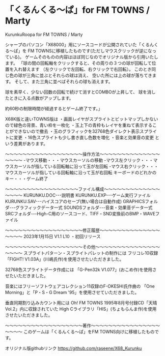 # 「くるんくる～ぱ」for FM TOWNS / Marty
KurunkuRoopa for FM TOWNS / Marty

シャープのパソコン「X68000」用にソースコードが公開されていた「くるんくる～ぱ」を
FM TOWNSに移植したものです(ただしマウスクリックが逆になっている)。
ゲームそのものの内容はほぼ同じなのでオリジナル版から引用いたします。
「球の間の回転軸をクリックすると、その周りの３つの球が回転して位置を入れ替えます
（左クリックで左回転、右クリックで右回転）。
 このとき同じ色の球が三角に並ぶとそれらの球は消え、
空いた所には上の球が落ちてきます。
そして、また三角に並べばそれらの球も消えます。

球を素早く、少ない回数の回転で続けて消すとCOMBOが上昇して、
球を消したときに入る点数がアップします。

約60秒の制限時間が経過するとゲーム終了です。」


X68K版と違いTOWNS版は
・画面レイヤがスプライトとビットマップしかないので緑色の背景、青い枠を一枚化
・玉上下の青枠もレイヤを重ねて表示することができないので撤去
・玉のグラフィックを32768色ダイレクト表示スプライトに変更
・16色スプライトも少し書き直し色数を増化
・音楽と効果音の変更
という差異があります。


～～～～～～～～～～～～～～～～～～操作方法～～～～～～～～～～～～～～～～～～
-マウス移動・・・マウスカーソルの移動
-マウス左クリック・・・マウスカーソルが指している回転軸に沿って玉が左回転
-マウス右クリック・・・マウスカーソルが指している回転軸に沿って玉が右回転
キーボードのどれかのキー・・・ゲーム終了


～～～～～～～～～～～～～～～～～ファイル構成～～～～～～～～～～～～～～～～～
KURUNKU.DOC---説明書
KURUNKU.EXP---ゲーム実行ファイル
KURUNKU.SAV---ハイスコアのセーブ(無い場合は自動作成)
GRAPHICSフォルダ---グラフィックデータ一式
SOUNDSフォルダ---音楽・効果音データ一式
SRCフォルダ---High-C用のソースコード、TIFF・SND変換前のBMP・WAVEファイル


～～～～～～～～～～～～～～～～～～修正履歴～～～～～～～～～～～～～～～～～～
2023年1月15日 V1.1 L10
・初回リリース


～～～～～～～～～～～～～～～～～～その他～～～～～～～～～～～～～～～～～～～
スプライトパターン・スプライトパレットの制作には
フリコレ10収録「FIGHT! V1.03A」(川嶋氏作)を使用させたいただきました。

32768色スプライトデータ作成には
「G-Pen32k V1.077」(おこめ作)を使用させたいただきました。

音楽にはフリーソフトウェアコレクション11収録のF-OKESHI氏作曲の
「One Morning」と「P・S・G Dream '95」を使用させていただきました。

垂直同期割り込みカウント用には
Oh! FM TOWNS 1995年8月号付録CD「天晴 Vol.2」内に収録されていた
High Cライブラリ「HIS」(ちょもらんま作)を使用させたいただきました。


～～～～～～～～～～～～～～～～～～著作～～～～～～～～～～～～～～～～～～～～
このゲームは「くるんくる～ぱ」をFM TOWNS向けに移植したものです。

オリジナル版githubリンク
https://github.com/raseene/X68_Kurunku
